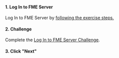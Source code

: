 #### 1. Log In to FME Server

Log In to FME Server by [following the exercise steps.](https://safe.my.trailhead.com/content/safe/modules/publish-workflows-to-the-web/log-in-to-fme-server?trail_id=fme-server-authoring)

#### 2. Challenge

Complete the [Log In to FME Server Challenge](https://safe.my.trailhead.com/content/safe/modules/publish-workflows-to-the-web/log-in-to-fme-server?trail_id=fme-server-authoring#challenge).

#### 3. Click "Next"


